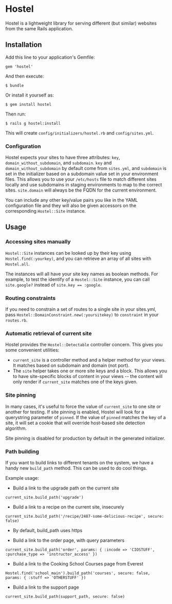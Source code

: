 # Hostel

Hostel is a lightweight library for serving different (but similar) websites from the same Rails application.

## Installation

Add this line to your application's Gemfile:

    gem 'hostel'

And then execute:

    $ bundle

Or install it yourself as:

    $ gem install hostel

Then run:

    $ rails g hostel:install

This will create `config/initializers/hostel.rb` and `config/sites.yml`.

### Configuration

Hostel expects your sites to have three attributes: `key`,
`domain_without_subdomain`, and `subdomain`. `key` and
`domain_without_subdomain` by default come from `sites.yml`, and `subdomain` is
set in the initializer based on a subdomain value set in your environment
files. This allows you to use your `/etc/hosts` file to match different sites
locally and use subdomains in staging environments to map to the correct sites.
`site.domain` will always be the FQDN for the current environment.

You can include any other key/value pairs you like in the YAML configuration
file and they will also be given accessors on the corresponding `Hostel::Site`
instance.

## Usage

### Accessing sites manually

`Hostel::Site` instances can be looked up by their key using
`Hostel.find(:yourkey)`, and you can retrieve an array of all sites with
`Hostel.all`.

The instances will all have your site key names as boolean methods. For
example, to test the identify of a `Hostel::Site` instance, you can call
`site.google?` instead of `site.key == :google`.

### Routing constraints

If you need to constrain a set of routes to a single site in your sites.yml,
pass `Hostel::DomainConstraint.new(:yoursitekey)` to `constraint` in your
`routes.rb`.

### Automatic retrieval of current site

Hostel provides the `Hostel::Detectable` controller concern. This gives you
some convenient utilities:

* `current_site` is a controller method and a helper method for your views. It
  matches based on subdomain and domain (not port).
* The `site` helper takes one or more site keys and a block. This allows you to
  have site-specific blocks of content in your views -- the content will only
  render if `current_site` matches one of the keys given.

### Site pinning

In many cases, it's useful to force the value of `current_site` to one site or
another for testing. If site pinning is enabled, Hostel will look for a
querystring parameter of `pinned`. If the value of `pinned` matches the key of
a site, it will set a cookie that will override host-based site detection
algorithm.

Site pinning is disabled for production by default in the generated initializer.

### Path building

If you want to build links to different tenants on the system, we have a handy
new `build_path` method. This can be used to do cool things.

Example usage:

* Build a link to the upgrade path on the current site

`current_site.build_path('upgrade')`

* Build a link to a recipe on the current site, insecurely

`current_site.build_path('/recipe/2487-some-delicious-recipe', secure: false)`

- By default, build_path uses https

* Build a link to the order page, with query parameters

`current_site.build_path('order', params: { :incode => 'CIOSTUFF', :purchase_type => 'instructor_access' })`

* Build a link to the Cooking School Courses page from Everest

`Hostel.find('school_main').build_path('courses', secure: false, params: { :stuff => 'OTHERSTUFF' })`

* Build a link to the support page

`current_site.build_path(support_path, secure: false)`

